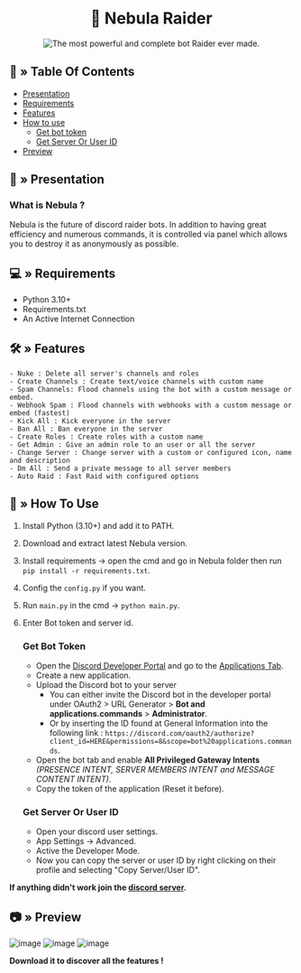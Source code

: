 <div align="center">

# 🤖 Nebula Raider

</div>
<p align="center">
  <img src="https://cdn.discordapp.com/attachments/1187439980574941215/1191386714787283015/file-kb5ago1CE8jbDsmh0Mw9Ai9g.png?ex=65a54057&is=6592cb57&hm=e7c9e73e99aa325801233c2c70607314beab1ea6a51df89b236cf972525004b6&" alt="The most powerful and complete bot Raider ever made.">
</p>


## <a id="Tables-Of-Contents"></a>🔱 » Table Of Contents
- [Presentation](#🤖-»-Presentation)
- [Requirements](#💻-»-Requirements)
- [Features](#🛠-»-Features)
- [How to use ](#📜-»-How-To-Use)
  - [Get bot token](#get-bot-token)
  - [Get Server Or User ID](#get-server-or-user-id)
- [Preview](#📷-»-Preview)

## <a id="Presentation"></a>🤖 » Presentation
### What is Nebula ? 
Nebula is the future of discord raider bots. In addition to having great efficiency and numerous commands, it is controlled via panel which allows you to destroy it as anonymously as possible.

## <a id="Requirements"></a>💻 » Requirements
- Python 3.10+
- Requirements.txt
- An Active Internet Connection

## <a id="Features"></a>🛠 » Features
```
- Nuke : Delete all server's channels and roles
- Create Channels : Create text/voice channels with custom name
- Spam Channels: Flood channels using the bot with a custom message or embed.
- Webhook Spam : Flood channels with webhooks with a custom message or embed (fastest)
- Kick All : Kick everyone in the server
- Ban All : Ban everyone in the server
- Create Roles : Create roles with a custom name
- Get Admin : Give an admin role to an user or all the server
- Change Server : Change server with a custom or configured icon, name and description
- Dm All : Send a private message to all server members
- Auto Raid : Fast Raid with configured options
```

## <a id="How To Use"></a>📜 » How To Use
1. Install Python (3.10+) and add it to PATH.
2. Download and extract latest Nebula version.
3. Install requirements → open the cmd and go in Nebula folder then run `pip install -r requirements.txt`.
4. Config the `config.py` if you want.
5. Run `main.py` in the cmd → `python main.py`.
6. Enter Bot token and server id.
   ### Get Bot Token
   - Open the [Discord Developer Portal](https://discord.com/developers/) and go to the [Applications Tab](https://discord.com/developers/applications).
   - Create a new application.
   - Upload the Discord bot to your server
      - You can either invite the Discord bot in the developer portal under OAuth2 > URL Generator > **Bot and applications.commands** > **Administrator**.
      - Or by inserting the ID found at General Information into the following link : `https://discord.com/oauth2/authorize?client_id=HERE&permissions=8&scope=bot%20applications.commands`.
   - Open the bot tab and enable **All Privileged Gateway Intents** *(PRESENCE INTENT, SERVER MEMBERS INTENT and MESSAGE CONTENT INTENT)*.
   - Copy the token of the application (Reset it before).
     
   ### Get Server Or User ID
   - Open your discord user settings.
   - App Settings → Advanced.
   - Active the Developer Mode.
   - Now you can copy the server or user ID by right clicking on their profile and selecting "Copy Server/User ID".

**If anything didn't work join the [discord server](https://discord.gg/YFCANma2AJ).**

## <a id="Preview"></a>📷 » Preview 
![image](https://github.com/Nyxoy201/nebula/assets/137317152/7d148e3b-c1b0-43cc-aaf4-d6dce09d5151)
![image](https://github.com/Nyxoy201/nebula/assets/137317152/ee10810a-6cad-4a77-bead-8f352903b0f0)
![image](https://github.com/Nyxoy201/nebula/assets/137317152/2e71b366-c6be-4bba-b1ea-9af1a7c8a697)

**Download it to discover all the features !** 


